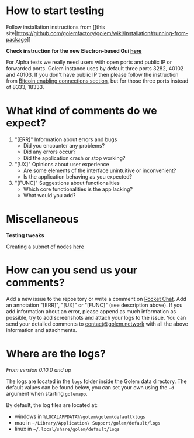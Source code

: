# How to start testing 

Follow installation instructions from [[this site|https://github.com/golemfactory/golem/wiki/Installation#running-from-package]]

**Check instruction for the new Electron-based Gui [here](https://docs.golem.network/)**

For Alpha tests we really need users with open ports and public IP or forwarded ports. Golem instance uses by default three ports 3282, 40102 and 40103.
If you don't have public IP then please follow the instruction from [Bitcoin enabling connections section](https://bitcoin.org/en/full-node#enabling-connections), but for those three ports instead of 8333, 18333.


# What kind of comments do we expect?

1. "[ERR]" Information about errors and bugs
   - Did you encounter any problems? 
   - Did any errors occur?
   - Did the application crash or stop working? 
2. "[UX]" Opinions about user experience
   - Are some elements of the interface unintuitive or inconvenient? 
   - Is the application behaving as you expected? 
3. "[FUNC]" Suggestions about functionalities
   - Which core functionalities is the app lacking? 
   - What would you add? 

# Miscellaneous
**Testing tweaks**

Creating a subnet of nodes [here](https://github.com/golemfactory/golem/wiki/Creating-a-subnet-of-nodes)


# How can you send us your comments? 
Add a new issue to the repository or write a comment on [Rocket Chat](chat.golem.network). Add an annotation "[ERR]", "[UX]" or "[FUNC]" (see description above). If you add information about an error, please append as much information as possible, try to add screenshots and attach your logs to the issue. You can send your detailed comments to [contact@golem.network](mailto:contact@golem.network) with all the above information and attachments.

# Where are the logs?
_From version 0.10.0 and up_

The logs are located in the `logs` folder inside the Golem data directory. The default values can be found below, you can set your own using the `-d` argument when starting `golemapp`.

By default, the log files are located at:
- windows in `%LOCALAPPDATA%\golem\golem\default\logs`
- mac in `~/Library/Application\ Support/golem/default/logs`
- linux in `~/.local/share/golem/default/logs`


